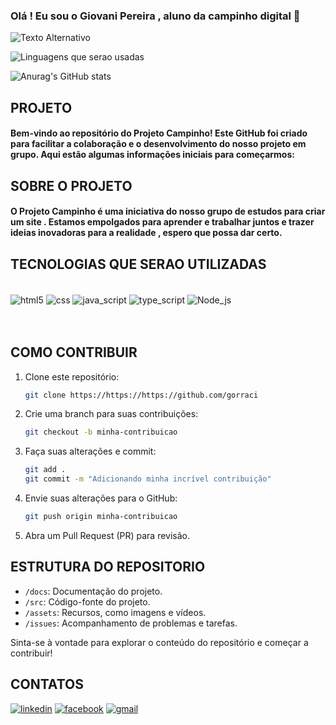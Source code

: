 ### Olá ! Eu sou o Giovani Pereira , aluno da campinho digital 🤙

![Texto Alternativo](/GiovaniP-Barbosa/img/WhatsApp%20Image%202024-02-28%20at%2000.40.00.jpe)


![Linguagens que serao usadas](https://github-readme-stats.vercel.app/api/top-langs/?username=anuraghazra&layout=compact)

![Anurag's GitHub stats](https://github-readme-stats.vercel.app/api?username=gorraci&show_icons=true&theme=radical)


## PROJETO

#### Bem-vindo ao repositório do Projeto Campinho! Este GitHub foi criado para facilitar a colaboração e o desenvolvimento do nosso projeto em grupo. Aqui estão algumas informações iniciais para começarmos:

## SOBRE O PROJETO

#### O Projeto Campinho é uma iniciativa do nosso grupo de estudos para criar um site . Estamos empolgados para aprender e trabalhar juntos e trazer ideias inovadoras para a realidade , espero que possa dar certo.


## TECNOLOGIAS QUE SERAO UTILIZADAS

<div style="display: inline_block"><br/>
<img align="center" alt="html5" src="https://img.shields.io/badge/HTML5-E34F26?style=for-the-badge&logo=html5&logoColor=white"/>
<img align="center" alt="css" src="https://img.shields.io/badge/CSS3-1572B6?style=for-the-badge&logo=css3&logoColor=white"/>
<img align="center" alt="java_script" src="https://img.shields.io/badge/JavaScript-323330?style=for-the-badge&logo=javascript&logoColor=F7DF1E"/>
<img align="center" alt="type_script" src="https://img.shields.io/badge/TypeScript-007ACC?style=for-the-badge&logo=typescript&logoColor=white"/>
<img align="center" alt="Node_js" src="https://img.shields.io/badge/Node.js-43853D?style=for-the-badge&logo=node.js&logoColor=white"/>
</div><br><br>

## COMO CONTRIBUIR

1. Clone este repositório:

    ```bash
    git clone https://https://https://github.com/gorraci
    ```

2. Crie uma branch para suas contribuições:

    ```bash
    git checkout -b minha-contribuicao
    ```

3. Faça suas alterações e commit:

    ```bash
    git add .
    git commit -m "Adicionando minha incrível contribuição"
    ```

4. Envie suas alterações para o GitHub:

    ```bash
    git push origin minha-contribuicao
    ```

5. Abra um Pull Request (PR) para revisão.

## ESTRUTURA DO REPOSITORIO

- `/docs`: Documentação do projeto.
- `/src`: Código-fonte do projeto.
- `/assets`: Recursos, como imagens e vídeos.
- `/issues`: Acompanhamento de problemas e tarefas.

Sinta-se à vontade para explorar o conteúdo do repositório e começar a contribuir!

## CONTATOS

[![linkedin](https://img.shields.io/badge/LinkedIn-0077B5?style=for-the-badge&logo=linkedin&logoColor=white)](https://www.linkedin.com/in/giovani-pereira-807437275/)
[![facebook](https://img.shields.io/badge/Facebook-1877F2?style=for-the-badge&logo=facebook&logoColor=white)](https://www.facebook.com/giovani.barbosa.10297/)
[![gmail](https://img.shields.io/badge/Gmail-D14836?style=for-the-badge&logo=gmail&logoColor=white)](gmail.com)


